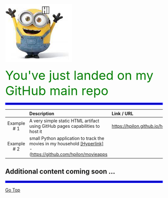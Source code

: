 ![!](img/minion_hi.png)

<span style="font-size: 40px;color:green"> You've just landed on my GitHub main repo</span>

<a name="Top"></a>

<hr style="border:3px solid blue"> </hr>

| |Description |Link / URL|
| :---: | :--- | :--- |
| Example # 1 | A very simple static HTML artifact using GitHub pages capabilities to host it |https://hpilon.github.io/homepageweb/ |
| Example # 2 | small Python application to track the movies in my household [[Hyperlink]](https://github.com/hpilon/movieapps) -(https://github.com/hpilon/movieapps |

## Additional content coming soon ...

<hr style="border:3px solid blue"> </hr>

[Go Top](#Top)
